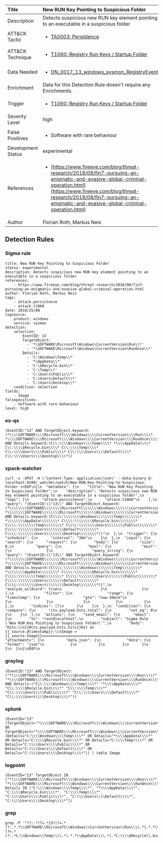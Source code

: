 | Title                | New RUN Key Pointing to Suspicious Folder                                                                                                                                                 |
|:---------------------|:------------------------------------------------------------------------------------------------------------------------------------------------------------|
| Description          | Detects suspicious new RUN key element pointing to an executable in a suspicious folder                                                                                                                                           |
| ATT&amp;CK Tactic    |  <ul><li>[TA0003: Persistence](https://attack.mitre.org/tactics/TA0003)</li></ul>  |
| ATT&amp;CK Technique | <ul><li>[T1060: Registry Run Keys / Startup Folder](https://attack.mitre.org/techniques/T1060)</li></ul>  |
| Data Needed          | <ul><li>[DN_0017_13_windows_sysmon_RegistryEvent](../Data_Needed/DN_0017_13_windows_sysmon_RegistryEvent.md)</li></ul>  |
| Enrichment           |  Data for this Detection Rule doesn't require any Enrichments.  |
| Trigger              | <ul><li>[T1060: Registry Run Keys / Startup Folder](../Triggers/T1060.md)</li></ul>  |
| Severity Level       | high |
| False Positives      | <ul><li>Software with rare behaviour</li></ul>  |
| Development Status   | experimental |
| References           | <ul><li>[https://www.fireeye.com/blog/threat-research/2018/08/fin7-pursuing-an-enigmatic-and-evasive-global-criminal-operation.html](https://www.fireeye.com/blog/threat-research/2018/08/fin7-pursuing-an-enigmatic-and-evasive-global-criminal-operation.html)</li></ul>  |
| Author               | Florian Roth, Markus Neis |


## Detection Rules

### Sigma rule

```
title: New RUN Key Pointing to Suspicious Folder
status: experimental
description: Detects suspicious new RUN key element pointing to an executable in a suspicious folder
references:
    - https://www.fireeye.com/blog/threat-research/2018/08/fin7-pursuing-an-enigmatic-and-evasive-global-criminal-operation.html
author: Florian Roth, Markus Neis
tags:
    - attack.persistence
    - attack.t1060
date: 2018/25/08
logsource:
    product: windows
    service: sysmon
detection:
    selection:
        EventID: 13
        TargetObject: 
          - '*\SOFTWARE\Microsoft\Windows\CurrentVersion\Run\\*'
          - '*\SOFTWARE\Microsoft\Windows\CurrentVersion\RunOnce\\*'
        Details:
          - 'C:\Windows\Temp\\*'
          - '*\AppData\\*'
          - 'C:\$Recycle.bin\\*'
          - 'C:\Temp\\*'
          - 'C:\Users\Public\\*'
          - 'C:\Users\Default\\*'
          - 'C:\Users\Desktop\\*'
    condition: selection
fields:
    - Image
falsepositives:
    - Software with rare behaviour
level: high

```





### es-qs
    
```
(EventID:"13" AND TargetObject.keyword:(*\\\\SOFTWARE\\\\Microsoft\\\\Windows\\\\CurrentVersion\\\\Run\\\\* *\\\\SOFTWARE\\\\Microsoft\\\\Windows\\\\CurrentVersion\\\\RunOnce\\\\*) AND Details.keyword:(C\\:\\\\Windows\\\\Temp\\\\* *\\\\AppData\\\\* C\\:\\\\$Recycle.bin\\\\* C\\:\\\\Temp\\\\* C\\:\\\\Users\\\\Public\\\\* C\\:\\\\Users\\\\Default\\\\* C\\:\\\\Users\\\\Desktop\\\\*))
```


### xpack-watcher
    
```
curl -s -XPUT -H \'Content-Type: application/json\' --data-binary @- localhost:9200/_watcher/watch/New-RUN-Key-Pointing-to-Suspicious-Folder <<EOF\n{\n  "metadata": {\n    "title": "New RUN Key Pointing to Suspicious Folder",\n    "description": "Detects suspicious new RUN key element pointing to an executable in a suspicious folder",\n    "tags": [\n      "attack.persistence",\n      "attack.t1060"\n    ],\n    "query": "(EventID:\\"13\\" AND TargetObject.keyword:(*\\\\\\\\SOFTWARE\\\\\\\\Microsoft\\\\\\\\Windows\\\\\\\\CurrentVersion\\\\\\\\Run\\\\\\\\* *\\\\\\\\SOFTWARE\\\\\\\\Microsoft\\\\\\\\Windows\\\\\\\\CurrentVersion\\\\\\\\RunOnce\\\\\\\\*) AND Details.keyword:(C\\\\:\\\\\\\\Windows\\\\\\\\Temp\\\\\\\\* *\\\\\\\\AppData\\\\\\\\* C\\\\:\\\\\\\\$Recycle.bin\\\\\\\\* C\\\\:\\\\\\\\Temp\\\\\\\\* C\\\\:\\\\\\\\Users\\\\\\\\Public\\\\\\\\* C\\\\:\\\\\\\\Users\\\\\\\\Default\\\\\\\\* C\\\\:\\\\\\\\Users\\\\\\\\Desktop\\\\\\\\*))"\n  },\n  "trigger": {\n    "schedule": {\n      "interval": "30m"\n    }\n  },\n  "input": {\n    "search": {\n      "request": {\n        "body": {\n          "size": 0,\n          "query": {\n            "bool": {\n              "must": [\n                {\n                  "query_string": {\n                    "query": "(EventID:\\"13\\" AND TargetObject.keyword:(*\\\\\\\\SOFTWARE\\\\\\\\Microsoft\\\\\\\\Windows\\\\\\\\CurrentVersion\\\\\\\\Run\\\\\\\\* *\\\\\\\\SOFTWARE\\\\\\\\Microsoft\\\\\\\\Windows\\\\\\\\CurrentVersion\\\\\\\\RunOnce\\\\\\\\*) AND Details.keyword:(C\\\\:\\\\\\\\Windows\\\\\\\\Temp\\\\\\\\* *\\\\\\\\AppData\\\\\\\\* C\\\\:\\\\\\\\$Recycle.bin\\\\\\\\* C\\\\:\\\\\\\\Temp\\\\\\\\* C\\\\:\\\\\\\\Users\\\\\\\\Public\\\\\\\\* C\\\\:\\\\\\\\Users\\\\\\\\Default\\\\\\\\* C\\\\:\\\\\\\\Users\\\\\\\\Desktop\\\\\\\\*))",\n                    "analyze_wildcard": true\n                  }\n                }\n              ],\n              "filter": {\n                "range": {\n                  "timestamp": {\n                    "gte": "now-30m/m"\n                  }\n                }\n              }\n            }\n          }\n        },\n        "indices": []\n      }\n    }\n  },\n  "condition": {\n    "compare": {\n      "ctx.payload.hits.total": {\n        "not_eq": 0\n      }\n    }\n  },\n  "actions": {\n    "send_email": {\n      "email": {\n        "to": "root@localhost",\n        "subject": "Sigma Rule \'New RUN Key Pointing to Suspicious Folder\'",\n        "body": "Hits:\\n{{#ctx.payload.hits.hits}}Hit on {{_source.@timestamp}}:\\nImage = {{_source.Image}}================================================================================\\n{{/ctx.payload.hits.hits}}",\n        "attachments": {\n          "data.json": {\n            "data": {\n              "format": "json"\n            }\n          }\n        }\n      }\n    }\n  }\n}\nEOF\n
```


### graylog
    
```
(EventID:"13" AND TargetObject:("*\\\\SOFTWARE\\\\Microsoft\\\\Windows\\\\CurrentVersion\\\\Run\\\\*" "*\\\\SOFTWARE\\\\Microsoft\\\\Windows\\\\CurrentVersion\\\\RunOnce\\\\*") AND Details:("C\\:\\\\Windows\\\\Temp\\\\*" "*\\\\AppData\\\\*" "C\\:\\\\$Recycle.bin\\\\*" "C\\:\\\\Temp\\\\*" "C\\:\\\\Users\\\\Public\\\\*" "C\\:\\\\Users\\\\Default\\\\*" "C\\:\\\\Users\\\\Desktop\\\\*"))
```


### splunk
    
```
(EventID="13" (TargetObject="*\\\\SOFTWARE\\\\Microsoft\\\\Windows\\\\CurrentVersion\\\\Run\\\\*" OR TargetObject="*\\\\SOFTWARE\\\\Microsoft\\\\Windows\\\\CurrentVersion\\\\RunOnce\\\\*") (Details="C:\\\\Windows\\\\Temp\\\\*" OR Details="*\\\\AppData\\\\*" OR Details="C:\\\\$Recycle.bin\\\\*" OR Details="C:\\\\Temp\\\\*" OR Details="C:\\\\Users\\\\Public\\\\*" OR Details="C:\\\\Users\\\\Default\\\\*" OR Details="C:\\\\Users\\\\Desktop\\\\*")) | table Image
```


### logpoint
    
```
(EventID="13" TargetObject IN ["*\\\\SOFTWARE\\\\Microsoft\\\\Windows\\\\CurrentVersion\\\\Run\\\\*", "*\\\\SOFTWARE\\\\Microsoft\\\\Windows\\\\CurrentVersion\\\\RunOnce\\\\*"] Details IN ["C:\\\\Windows\\\\Temp\\\\*", "*\\\\AppData\\\\*", "C:\\\\$Recycle.bin\\\\*", "C:\\\\Temp\\\\*", "C:\\\\Users\\\\Public\\\\*", "C:\\\\Users\\\\Default\\\\*", "C:\\\\Users\\\\Desktop\\\\*"])
```


### grep
    
```
grep -P '^(?:.*(?=.*13)(?=.*(?:.*.*\\SOFTWARE\\Microsoft\\Windows\\CurrentVersion\\Run\\\\.*|.*.*\\SOFTWARE\\Microsoft\\Windows\\CurrentVersion\\RunOnce\\\\.*))(?=.*(?:.*C:\\Windows\\Temp\\\\.*|.*.*\\AppData\\\\.*|.*C:\\\\$Recycle\\.bin\\\\.*|.*C:\\Temp\\\\.*|.*C:\\Users\\Public\\\\.*|.*C:\\Users\\Default\\\\.*|.*C:\\Users\\Desktop\\\\.*)))'
```




